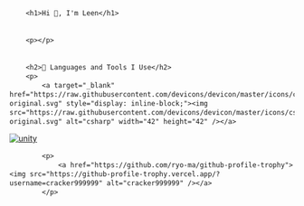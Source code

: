 
        <h1>Hi 👋, I'm Leen</h1>

    
        <p></p>
        
    
        <h2>🚀 Languages and Tools I Use</h2>
        <p>
            <a target="_blank" href="https://raw.githubusercontent.com/devicons/devicon/master/icons/csharp/csharp-original.svg" style="display: inline-block;"><img src="https://raw.githubusercontent.com/devicons/devicon/master/icons/csharp/csharp-original.svg" alt="csharp" width="42" height="42" /></a>
<a target="_blank" href="https://www.vectorlogo.zone/logos/unity3d/unity3d-icon.svg" style="display: inline-block;"><img src="https://www.vectorlogo.zone/logos/unity3d/unity3d-icon.svg" alt="unity" width="42" height="42" /></a>
        </p>

    
            <p>
                <a href="https://github.com/ryo-ma/github-profile-trophy"><img src="https://github-profile-trophy.vercel.app/?username=cracker999999" alt="cracker999999" /></a>
            </p>

        
